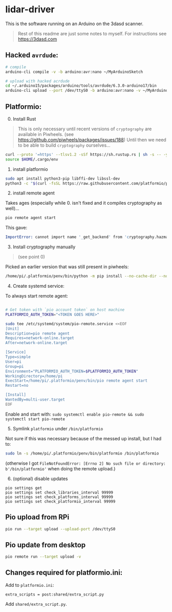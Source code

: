 # lidar-driver

This is the software running on an Arduino on the 3dasd scanner.

> Rest of this readme are just some notes to myself. For instructions see https://3dasd.com

## Hacked `avrdude`:
```sh
# compile
arduino-cli compile -v -b arduino:avr:nano ~/MyArduinoSketch

# upload with hacked acrdude
cd ~/.arduino15/packages/arduino/tools/avrdude/6.3.0-arduino17/bin
arduino-cli upload --port /dev/ttyS0 -b arduino:avr:nano -v ~/MyArduinoSketch/
```

## Platformio:

0. Install Rust

> This is only necessary until recent versions of `cryptography` are available in Piwheels.
(see https://github.com/piwheels/packages/issues/188) Until then we need to be able to build
`cryptography` ourselves...

```sh
curl --proto '=https' --tlsv1.2 -sSf https://sh.rustup.rs | sh -s -- -y
source $HOME/.cargo/env
```

1. install platformio
```sh
sudo apt install python3-pip libffi-dev libssl-dev
python3 -c "$(curl -fsSL https://raw.githubusercontent.com/platformio/platformio/master/scripts/get-platformio.py)"
```

2. install remote agent

Takes ages (especially while 0. isn't fixed and it compiles cryptography as well)...

```sh
pio remote agent start
```

This gave:

```s
ImportError: cannot import name '_get_backend' from 'cryptography.hazmat.backends' (/home/pi/.platformio/packages/contrib-pysite/cryptography/hazmat/backends/__init__.py)
```

3. Install cryptography manually

>(see point 0)

Picked an earlier version that was still present in piwheels:

```sh
/home/pi/.platformio/penv/bin/python -m pip install --no-cache-dir --no-compile -t /home/pi/.platformio/packages/contrib-pysite  "cryptography=3.3.2"
```


4. Create systemd service:

To always start remote agent:

```bash

# Get token with `pio account token` on host machine
PLATFORMIO_AUTH_TOKEN="<TOKEN GOES HERE>"

sudo tee /etc/systemd/system/pio-remote.service <<EOF
[Unit]
Description=pio remote agent
Requires=network-online.target
After=network-online.target

[Service]
Type=simple
User=pi
Group=pi
Environment="PLATFORMIO_AUTH_TOKEN=$PLATFORMIO_AUTH_TOKEN"
WorkingDirectory=/home/pi
ExecStart=/home/pi/.platformio/penv/bin/pio remote agent start
Restart=no

[Install]
WantedBy=multi-user.target
EOF
```

Enable and start with:
`sudo systemctl enable pio-remote && sudo systemctl start pio-remote`

5. Symlink `platformio` under `/bin/platformio`

Not sure if this was necessary because of the messed up install, but I had to:

```sh
sudo ln -s /home/pi/.platformio/penv/bin/platformio /bin/platformio
```

(otherwise I got `FileNotFoundError: [Errno 2] No such file or directory: b'/bin/platformio'`
when doing the remote upload.)


6. (optional) disable updates

```
pio settings get
pio settings set check_libraries_interval 99999
pio settings set check_platforms_interval 99999
pio settings set check_platformio_interval 99999
```


## Pio upload from RPi

```sh
pio run --target upload --upload-port /dev/ttyS0
```

## Pio update from desktop

```sh
pio remote run --target upload -v
```

## Changes required for platformio.ini:

Add to `platformio.ini`:
```
extra_scripts = post:shared/extra_script.py
```

Add `shared/extra_script.py`.